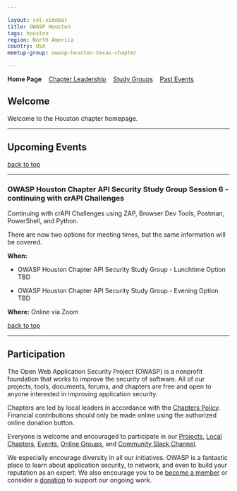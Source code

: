 ```yaml
---

layout: col-sidebar
title: OWASP Houston
tags: houston
region: North America
country: USA
meetup-group: owasp-houston-texas-chapter

---
```


<strong>Home Page</strong>
&nbsp;&nbsp;&nbsp;[Chapter Leadership](leaders.md)
&nbsp;&nbsp;&nbsp;[Study Groups](studygroups.md)
&nbsp;&nbsp;&nbsp;[Past Events](pastevents.md)

## Welcome

Welcome to the Houston chapter homepage.



<hr/>

## Upcoming Events




[back to top](#welcome)

<hr>


### OWASP Houston Chapter API Security Study Group Session 6 - continuing with crAPI Challenges ###

Continuing with crAPI Challenges using ZAP, Browser Dev Tools, Postman, PowerShell, and Python.

There are now two options for meeting times, but the same information will be covered.

**When:**
- OWASP Houston Chapter API Security Study Group - Lunchtime Option <br>
TBD<br>

- OWASP Houston Chapter API Security Study Group - Evening Option <br>
TBD<br>

**Where:**
Online via Zoom

[back to top](#welcome)

<hr>

## Participation
The Open Web Application Security Project (OWASP) is a nonprofit foundation that works to improve the security of software. All of our projects, tools, documents, forums, and chapters are free and open to anyone interested in improving application security. 

Chapters are led by local leaders in accordance with the [Chapters Policy](/www-policy/operational/chapters). Financial contributions should only be made online using the authorized online donation button. 

Everyone is welcome and encouraged to participate in our [Projects](/projects/), [Local Chapters](/chapters/), [Events](/events/), [Online Groups](https://groups.google.com/a/owasp.com/), and [Community Slack Channel](https://owasp.slack.com/).

We especially encourage diversity in all our initiatives. OWASP is a fantastic place to learn about application security, to network, and even to build your reputation as an expert. We also encourage you to be [become a member](/membership/) or consider a [donation](/donate/) to support our ongoing work.


